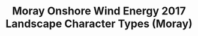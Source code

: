 ---
schema: default
title: Moray Onshore Wind Energy 2017 Landscape Character Types (Moray)
organization: Moray Council
notes: >-
    Moray Onshore Wind Energy 2017 Landscape Character Types (Moray)
resources:
  - name: Moray Onshore Wind Energy 2017 Landscape Character Types (Moray) FEATURE LAYER
  - url: >-
      
  - format: FEATURE LAYER
license: 
category:

  - Planning
  - Open Data
maintainer: Moray Council
maintainer_email: someone@example.com
---